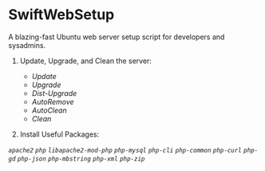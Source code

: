 # SwiftWebSetup
A blazing-fast Ubuntu web server setup script for developers and sysadmins.



1. Update, Upgrade, and Clean the server:
    - _Update_
    - _Upgrade_
    - _Dist-Upgrade_
    - _AutoRemove_
    - _AutoClean_
    - _Clean_


3. Install Useful Packages:

_`apache2`_ _`php`_ _`libapache2-mod-php`_ _`php-mysql`_ _`php-cli`_ _`php-common`_ _`php-curl`_ _`php-gd`_ _`php-json`_ _`php-mbstring`_ _`php-xml`_ _`php-zip`_

